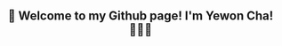<div align=center>
  <br>
  <h2>🥳 Welcome to my Github page! I'm Yewon Cha! 👩🏻‍💻</h2>
  <br>

  
</div>
